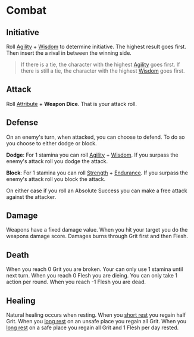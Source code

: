 # Combat

## Initiative

Roll [Agility](#agility) + [Wisdom](#wisdom) to determine initiative. The highest result goes first. Then insert the a rival in between the winning side.

> If there is a tie, the character with the highest [Agility](#agility) goes first. If there is still a tie, the character with the highest [Wisdom](#wisdom) goes first.

## Attack

Roll [Attribute](#attributes) + **Weapon Dice**. That is your attack roll.

## Defense

On an enemy's turn, when attacked, you can choose to defend. To do so you choose to either dodge or block.

**Dodge**: For 1 stamina you can roll [Agility](#agility) + [Wisdom](#wisdom). If you surpass the enemy's attack roll you dodge the attack.

**Block**: For 1 stamina you can roll [Strength](#strength) + [Endurance](#endurance). If you surpass the enemy's attack roll you block the attack.

On either case if you roll an Absolute Success you can make a free attack against the attacker.

## Damage

Weapons have a fixed damage value. When you hit your target you do the weapons damage score. Damages burns through Grit first and then Flesh.

## Death

When you reach 0 Grit you are broken. Your can only use 1 stamina until next turn.
When you reach 0 Flesh you are dieing. You can only take 1 action per round.
When you reach -1 Flesh you are dead.

## Healing

Natural healing occurs when resting. When you [short rest](#short-rest) you regain half Grit. When you [long rest](#long-rest) on an unsafe place you regain all Grit. When you [long rest](#long-rest) on a safe place you regain all Grit and 1 Flesh per day rested.
